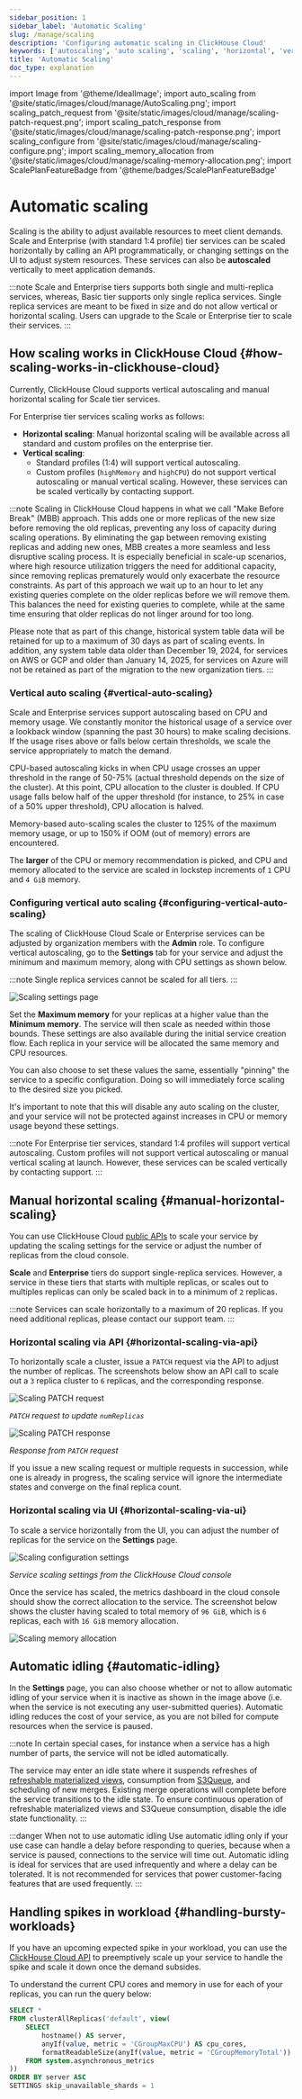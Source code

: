 ```yaml
---
sidebar_position: 1
sidebar_label: 'Automatic Scaling'
slug: /manage/scaling
description: 'Configuring automatic scaling in ClickHouse Cloud'
keywords: ['autoscaling', 'auto scaling', 'scaling', 'horizontal', 'vertical', 'bursts']
title: 'Automatic Scaling'
doc_type: explanation
---
```


import Image from '@theme/IdealImage';
import auto_scaling from '@site/static/images/cloud/manage/AutoScaling.png';
import scaling_patch_request from '@site/static/images/cloud/manage/scaling-patch-request.png';
import scaling_patch_response from '@site/static/images/cloud/manage/scaling-patch-response.png';
import scaling_configure from '@site/static/images/cloud/manage/scaling-configure.png';
import scaling_memory_allocation from '@site/static/images/cloud/manage/scaling-memory-allocation.png';
import ScalePlanFeatureBadge from '@theme/badges/ScalePlanFeatureBadge'

# Automatic scaling

Scaling is the ability to adjust available resources to meet client demands. Scale and Enterprise (with standard 1:4 profile) tier services can be scaled horizontally by calling an API programmatically, or changing settings on the UI to adjust system resources. These services can also be **autoscaled** vertically to meet application demands.

<ScalePlanFeatureBadge feature="Automatic vertical scaling"/>

:::note
Scale and Enterprise tiers supports both single and multi-replica services, whereas, Basic tier supports only single replica services. Single replica services are meant to be fixed in size and do not allow vertical or horizontal scaling. Users can upgrade to the Scale or Enterprise tier to scale their services.
:::

## How scaling works in ClickHouse Cloud {#how-scaling-works-in-clickhouse-cloud}

Currently, ClickHouse Cloud supports vertical autoscaling and manual horizontal scaling for Scale tier services.

For Enterprise tier services scaling works as follows:

- **Horizontal scaling**: Manual horizontal scaling will be available across all standard and custom profiles on the enterprise tier.
- **Vertical scaling**:
  - Standard profiles (1:4) will support vertical autoscaling.
  - Custom profiles (`highMemory` and `highCPU`) do not support vertical autoscaling or manual vertical scaling. However, these services can be scaled vertically by contacting support.

:::note
Scaling in ClickHouse Cloud happens in what we call "Make Before Break" (MBB) approach. This adds one or more replicas of the new size before removing the old replicas, preventing any loss of capacity during scaling operations. By eliminating the gap between removing existing replicas and adding new ones, MBB creates a more seamless and less disruptive scaling process. It is especially beneficial in scale-up scenarios, where high resource utilization triggers the need for additional capacity, since removing replicas prematurely would only exacerbate the resource constraints. As part of this approach we wait up to an hour to let any existing queries complete on the older replicas before we will remove them. This balances the need for existing queries to complete, while at the same time ensuring that older replicas do not linger around for too long.

Please note that as part of this change, historical system table data will be retained for up to a maximum of 30 days as part of scaling events. In addition, any system table data older than December 19, 2024, for services on AWS or GCP and older than January 14, 2025, for services on Azure will not be retained as part of the migration to the new organization tiers.
:::

### Vertical auto scaling {#vertical-auto-scaling}

<ScalePlanFeatureBadge feature="Automatic vertical scaling"/>

Scale and Enterprise services support autoscaling based on CPU and memory usage. We constantly monitor the historical usage of a service over a lookback window (spanning the past 30 hours) to make scaling decisions. If the usage rises above or falls below certain thresholds, we scale the service appropriately to match the demand.

CPU-based autoscaling kicks in when CPU usage crosses an upper threshold in the range of 50-75% (actual threshold depends on the size of the cluster). At this point, CPU allocation to the cluster is doubled. If CPU usage falls below half of the upper threshold (for instance, to 25% in case of a 50% upper threshold), CPU allocation is halved.

Memory-based auto-scaling scales the cluster to 125% of the maximum memory usage, or up to 150% if OOM (out of memory) errors are encountered.

The **larger** of the CPU or memory recommendation is picked, and CPU and memory allocated to the service are scaled in lockstep increments of `1` CPU and `4 GiB` memory.

### Configuring vertical auto scaling {#configuring-vertical-auto-scaling}

The scaling of ClickHouse Cloud Scale or Enterprise services can be adjusted by organization members with the **Admin** role.  To configure vertical autoscaling, go to the **Settings** tab for your service and adjust the minimum and maximum memory, along with CPU settings as shown below.

:::note
Single replica services cannot be scaled for all tiers.
:::

<Image img={auto_scaling} size="lg" alt="Scaling settings page" border/>

Set the **Maximum memory** for your replicas at a higher value than the **Minimum memory**. The service will then scale as needed within those bounds. These settings are also available during the initial service creation flow. Each replica in your service will be allocated the same memory and CPU resources.

You can also choose to set these values the same, essentially "pinning" the service to a specific configuration. Doing so will immediately force scaling to the desired size you picked.

It's important to note that this will disable any auto scaling on the cluster, and your service will not be protected against increases in CPU or memory usage beyond these settings.

:::note
For Enterprise tier services, standard 1:4 profiles will support vertical autoscaling.
Custom profiles will not support vertical autoscaling or manual vertical scaling at launch.
However, these services can be scaled vertically by contacting support.
:::

## Manual horizontal scaling {#manual-horizontal-scaling}

<ScalePlanFeatureBadge feature="Manual horizontal scaling"/>

You can use ClickHouse Cloud [public APIs](https://clickhouse.com/docs/cloud/manage/api/swagger#/paths/~1v1~1organizations~1:organizationId~1services~1:serviceId~1scaling/patch) to scale your service by updating the scaling settings for the service or adjust the number of replicas from the cloud console.

**Scale** and **Enterprise** tiers do support single-replica services. However, a service in these tiers that starts with multiple replicas, or scales out to multiples replicas can only be scaled back in to a minimum of `2` replicas.

:::note
Services can scale horizontally to a maximum of 20 replicas. If you need additional replicas, please contact our support team.
:::

### Horizontal scaling via API {#horizontal-scaling-via-api}

To horizontally scale a cluster, issue a `PATCH` request via the API to adjust the number of replicas. The screenshots below show an API call to scale out a `3` replica cluster to `6` replicas, and the corresponding response.

<Image img={scaling_patch_request} size="lg" alt="Scaling PATCH request" border/>

*`PATCH` request to update `numReplicas`*

<Image img={scaling_patch_response} size="md" alt="Scaling PATCH response" border/>

*Response from `PATCH` request*

If you issue a new scaling request or multiple requests in succession, while one is already in progress, the scaling service will ignore the intermediate states and converge on the final replica count.

### Horizontal scaling via UI {#horizontal-scaling-via-ui}

To scale a service horizontally from the UI, you can adjust the number of replicas for the service on the **Settings** page.

<Image img={scaling_configure} size="md" alt="Scaling configuration settings" border/>

*Service scaling settings from the ClickHouse Cloud console*

Once the service has scaled, the metrics dashboard in the cloud console should show the correct allocation to the service. The screenshot below shows the cluster having scaled to total memory of `96 GiB`, which is `6` replicas, each with `16 GiB` memory allocation.

<Image img={scaling_memory_allocation} size="md" alt="Scaling memory allocation" border />

## Automatic idling {#automatic-idling}
In the **Settings** page, you can also choose whether or not to allow automatic idling of your service when it is inactive as shown in the image above (i.e. when the service is not executing any user-submitted queries).  Automatic idling reduces the cost of your service, as you are not billed for compute resources when the service is paused.

:::note
In certain special cases, for instance when a service has a high number of parts, the service will not be idled automatically.

The service may enter an idle state where it suspends refreshes of [refreshable materialized views](/materialized-view/refreshable-materialized-view), consumption from [S3Queue](/engines/table-engines/integrations/s3queue), and scheduling of new merges. Existing merge operations will complete before the service transitions to the idle state. To ensure continuous operation of refreshable materialized views and S3Queue consumption, disable the idle state functionality.
:::

:::danger When not to use automatic idling
Use automatic idling only if your use case can handle a delay before responding to queries, because when a service is paused, connections to the service will time out. Automatic idling is ideal for services that are used infrequently and where a delay can be tolerated. It is not recommended for services that power customer-facing features that are used frequently.
:::

## Handling spikes in workload {#handling-bursty-workloads}

If you have an upcoming expected spike in your workload, you can use the
[ClickHouse Cloud API](/cloud/manage/api/api-overview) to 
preemptively scale up your service to handle the spike and scale it down once
the demand subsides. 

To understand the current CPU cores and memory in use for
each of your replicas, you can run the query below:

```sql
SELECT *
FROM clusterAllReplicas('default', view(
    SELECT
        hostname() AS server,
        anyIf(value, metric = 'CGroupMaxCPU') AS cpu_cores,
        formatReadableSize(anyIf(value, metric = 'CGroupMemoryTotal')) AS memory
    FROM system.asynchronous_metrics
))
ORDER BY server ASC
SETTINGS skip_unavailable_shards = 1
```
